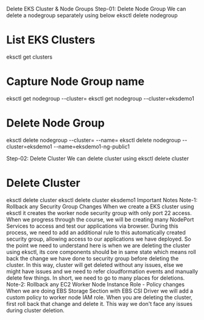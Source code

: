Delete EKS Cluster & Node Groups
Step-01: Delete Node Group
We can delete a nodegroup separately using below eksctl delete nodegroup
# List EKS Clusters
eksctl get clusters

# Capture Node Group name
eksctl get nodegroup --cluster=<clusterName>
eksctl get nodegroup --cluster=eksdemo1

# Delete Node Group
eksctl delete nodegroup --cluster=<clusterName> --name=<nodegroupName>
eksctl delete nodegroup --cluster=eksdemo1 --name=eksdemo1-ng-public1
  
Step-02: Delete Cluster
We can delete cluster using eksctl delete cluster
# Delete Cluster
eksctl delete cluster <clusterName>
eksctl delete cluster eksdemo1
Important Notes
Note-1: Rollback any Security Group Changes
When we create a EKS cluster using eksctl it creates the worker node security group with only port 22 access.
When we progress through the course, we will be creating many NodePort Services to access and test our applications via browser.
During this process, we need to add an additional rule to this automatically created security group, allowing access to our applications we have deployed.
So the point we need to understand here is when we are deleting the cluster using eksctl, its core components should be in same state which means roll back the change we have done to security group before deleting the cluster.
In this way, cluster will get deleted without any issues, else we might have issues and we need to refer cloudformation events and manually delete few things. In short, we need to go to many places for deletions.
Note-2: Rollback any EC2 Worker Node Instance Role - Policy changes
When we are doing EBS Storage Section with EBS CSI Driver we will add a custom policy to worker node IAM role.
When you are deleting the cluster, first roll back that change and delete it.
This way we don't face any issues during cluster deletion.
  
##
##
